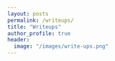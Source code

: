 ```yaml
---
layout: posts
permalink: /writeups/
title: "Writeups"
author_profile: true
header:
  image: "/images/write-ups.png"
---
```


